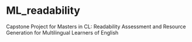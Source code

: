 # ML_readability
Capstone Project for Masters in CL: Readability Assessment and Resource Generation for Multilingual Learners of English
